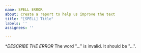 ```yaml
---
name: SPELL ERROR
about: create a report to help us improve the text
title: "[SPELL] Title"
labels: ''
assignees: ''

---
```


**DESCRIBE THE ERROR*
The word "..." is invalid. It should be "...".
